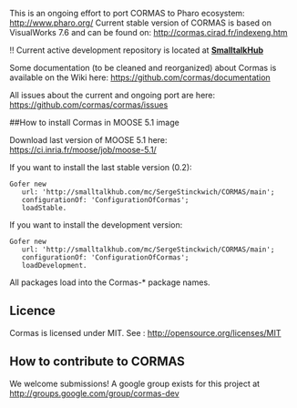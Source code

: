 This is an ongoing effort to port CORMAS to Pharo ecosystem: http://www.pharo.org/
Current stable version of CORMAS is based on VisualWorks 7.6 and can be found on: http://cormas.cirad.fr/indexeng.htm

:bangbang: Current active development repository is located at **[SmalltalkHub](http://www.smalltalkhub.com/#!/~SergeStinckwich/CORMAS)**

Some documentation (to be cleaned and reorganized) about Cormas is available on the Wiki here: 
https://github.com/cormas/documentation

All issues about the current and ongoing port are here: https://github.com/cormas/cormas/issues

##How to install Cormas in MOOSE 5.1 image

Download last version of MOOSE 5.1 here: https://ci.inria.fr/moose/job/moose-5.1/

If you want to install the last stable version (0.2):
```Smalltalk
Gofer new
   url: 'http://smalltalkhub.com/mc/SergeStinckwich/CORMAS/main';
   configurationOf: 'ConfigurationOfCormas';
   loadStable.
```

If you want to install the development version:
```Smalltalk
Gofer new
   url: 'http://smalltalkhub.com/mc/SergeStinckwich/CORMAS/main';
   configurationOf: 'ConfigurationOfCormas';
   loadDevelopment.
```

All packages load into the Cormas-* package names.

## Licence
Cormas is licensed under MIT. See : http://opensource.org/licenses/MIT

## How to contribute to CORMAS

We welcome submissions! A google group exists for this project at http://groups.google.com/group/cormas-dev
